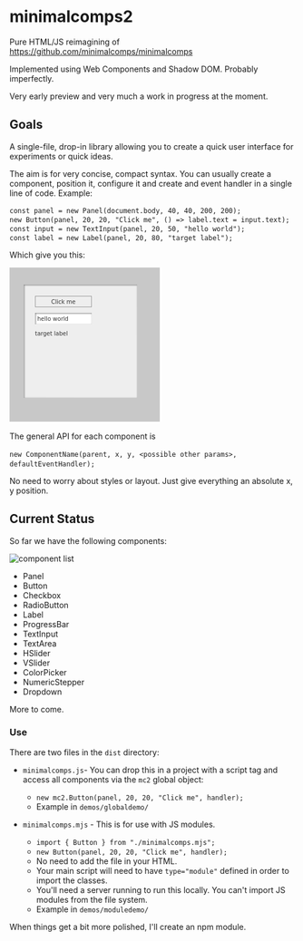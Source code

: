 # minimalcomps2

Pure HTML/JS reimagining of https://github.com/minimalcomps/minimalcomps

Implemented using Web Components and Shadow DOM. Probably imperfectly.

Very early preview and very much a work in progress at the moment.

## Goals

A single-file, drop-in library allowing you to create a quick user interface for experiments or quick ideas.

The aim is for very concise, compact syntax. You can usually create a component, position it, configure it and create and event handler in a single line of code. Example:

```
const panel = new Panel(document.body, 40, 40, 200, 200);
new Button(panel, 20, 20, "Click me", () => label.text = input.text);
const input = new TextInput(panel, 20, 50, "hello world");
const label = new Label(panel, 20, 80, "target label");
```

Which give you this:

![simple demo](images/simpledemo.png)

The general API for each component is 

```new ComponentName(parent, x, y, <possible other params>, defaultEventHandler);```

No need to worry about styles or layout. Just give everything an absolute x, y position.

## Current Status

So far we have the following components:

![component list](images/simpledemo2.png)

- Panel
- Button
- Checkbox
- RadioButton
- Label
- ProgressBar
- TextInput
- TextArea
- HSlider
- VSlider
- ColorPicker
- NumericStepper
- Dropdown

More to come.

### Use

There are two files in the `dist` directory:

- `minimalcomps.js`- You can drop this in a project with a script tag and access all components via the `mc2` global object:
  - `new mc2.Button(panel, 20, 20, "Click me", handler);`
  - Example in `demos/globaldemo/`

- `minimalcomps.mjs` - This is for use with JS modules.
  - `import { Button } from "./minimalcomps.mjs";`
  - `new Button(panel, 20, 20, "Click me", handler);`
  - No need to add the file in your HTML.
  - Your main script will need to have `type="module"` defined in order to import the classes.
  - You'll need a server running to run this locally. You can't import JS modules from the file system.
  - Example in `demos/moduledemo/`

When things get a bit more polished, I'll create an npm module.
